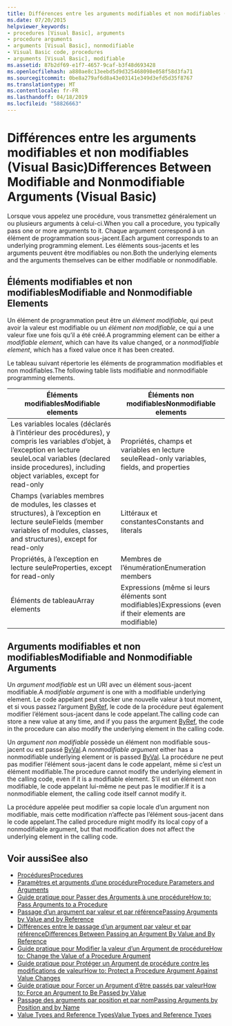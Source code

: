 ```yaml
---
title: Différences entre les arguments modifiables et non modifiables (Visual Basic)
ms.date: 07/20/2015
helpviewer_keywords:
- procedures [Visual Basic], arguments
- procedure arguments
- arguments [Visual Basic], nonmodifiable
- Visual Basic code, procedures
- arguments [Visual Basic], modifiable
ms.assetid: 87b2df69-e1f7-4657-9caf-b3f48d693428
ms.openlocfilehash: a880ae8c13eebd5d9d325468098e058f58d3fa71
ms.sourcegitcommit: 0be8a279af6d8a43e03141e349d3efd5d35f8767
ms.translationtype: MT
ms.contentlocale: fr-FR
ms.lasthandoff: 04/18/2019
ms.locfileid: "58826663"
---
```

# <a name="differences-between-modifiable-and-nonmodifiable-arguments-visual-basic"></a><span data-ttu-id="cab9a-102">Différences entre les arguments modifiables et non modifiables (Visual Basic)</span><span class="sxs-lookup"><span data-stu-id="cab9a-102">Differences Between Modifiable and Nonmodifiable Arguments (Visual Basic)</span></span>
<span data-ttu-id="cab9a-103">Lorsque vous appelez une procédure, vous transmettez généralement un ou plusieurs arguments à celui-ci.</span><span class="sxs-lookup"><span data-stu-id="cab9a-103">When you call a procedure, you typically pass one or more arguments to it.</span></span> <span data-ttu-id="cab9a-104">Chaque argument correspond à un élément de programmation sous-jacent.</span><span class="sxs-lookup"><span data-stu-id="cab9a-104">Each argument corresponds to an underlying programming element.</span></span> <span data-ttu-id="cab9a-105">Les éléments sous-jacents et les arguments peuvent être modifiables ou non.</span><span class="sxs-lookup"><span data-stu-id="cab9a-105">Both the underlying elements and the arguments themselves can be either modifiable or nonmodifiable.</span></span>  
  
## <a name="modifiable-and-nonmodifiable-elements"></a><span data-ttu-id="cab9a-106">Éléments modifiables et non modifiables</span><span class="sxs-lookup"><span data-stu-id="cab9a-106">Modifiable and Nonmodifiable Elements</span></span>  
 <span data-ttu-id="cab9a-107">Un élément de programmation peut être un *élément modifiable*, qui peut avoir la valeur est modifiable ou un *élément non modifiable*, ce qui a une valeur fixe une fois qu’il a été créé.</span><span class="sxs-lookup"><span data-stu-id="cab9a-107">A programming element can be either a *modifiable element*, which can have its value changed, or a *nonmodifiable element*, which has a fixed value once it has been created.</span></span>  
  
 <span data-ttu-id="cab9a-108">Le tableau suivant répertorie les éléments de programmation modifiables et non modifiables.</span><span class="sxs-lookup"><span data-stu-id="cab9a-108">The following table lists modifiable and nonmodifiable programming elements.</span></span>  
  
|<span data-ttu-id="cab9a-109">Éléments modifiables</span><span class="sxs-lookup"><span data-stu-id="cab9a-109">Modifiable elements</span></span>|<span data-ttu-id="cab9a-110">Éléments non modifiables</span><span class="sxs-lookup"><span data-stu-id="cab9a-110">Nonmodifiable elements</span></span>|  
|-------------------------|----------------------------|  
|<span data-ttu-id="cab9a-111">Les variables locales (déclarés à l’intérieur des procédures), y compris les variables d’objet, à l’exception en lecture seule</span><span class="sxs-lookup"><span data-stu-id="cab9a-111">Local variables (declared inside procedures), including object variables, except for read-only</span></span>|<span data-ttu-id="cab9a-112">Propriétés, champs et variables en lecture seule</span><span class="sxs-lookup"><span data-stu-id="cab9a-112">Read-only variables, fields, and properties</span></span>|  
|<span data-ttu-id="cab9a-113">Champs (variables membres de modules, les classes et structures), à l’exception en lecture seule</span><span class="sxs-lookup"><span data-stu-id="cab9a-113">Fields (member variables of modules, classes, and structures), except for read-only</span></span>|<span data-ttu-id="cab9a-114">Littéraux et constantes</span><span class="sxs-lookup"><span data-stu-id="cab9a-114">Constants and literals</span></span>|  
|<span data-ttu-id="cab9a-115">Propriétés, à l’exception en lecture seule</span><span class="sxs-lookup"><span data-stu-id="cab9a-115">Properties, except for read-only</span></span>|<span data-ttu-id="cab9a-116">Membres de l’énumération</span><span class="sxs-lookup"><span data-stu-id="cab9a-116">Enumeration members</span></span>|  
|<span data-ttu-id="cab9a-117">Éléments de tableau</span><span class="sxs-lookup"><span data-stu-id="cab9a-117">Array elements</span></span>|<span data-ttu-id="cab9a-118">Expressions (même si leurs éléments sont modifiables)</span><span class="sxs-lookup"><span data-stu-id="cab9a-118">Expressions (even if their elements are modifiable)</span></span>|  
  
## <a name="modifiable-and-nonmodifiable-arguments"></a><span data-ttu-id="cab9a-119">Arguments modifiables et non modifiables</span><span class="sxs-lookup"><span data-stu-id="cab9a-119">Modifiable and Nonmodifiable Arguments</span></span>  
 <span data-ttu-id="cab9a-120">Un *argument modifiable* est un URI avec un élément sous-jacent modifiable.</span><span class="sxs-lookup"><span data-stu-id="cab9a-120">A *modifiable argument* is one with a modifiable underlying element.</span></span> <span data-ttu-id="cab9a-121">Le code appelant peut stocker une nouvelle valeur à tout moment, et si vous passez l’argument [ByRef](../../../../visual-basic/language-reference/modifiers/byref.md), le code de la procédure peut également modifier l’élément sous-jacent dans le code appelant.</span><span class="sxs-lookup"><span data-stu-id="cab9a-121">The calling code can store a new value at any time, and if you pass the argument [ByRef](../../../../visual-basic/language-reference/modifiers/byref.md), the code in the procedure can also modify the underlying element in the calling code.</span></span>  
  
 <span data-ttu-id="cab9a-122">Un *argument non modifiable* possède un élément non modifiable sous-jacent ou est passé [ByVal](../../../../visual-basic/language-reference/modifiers/byval.md).</span><span class="sxs-lookup"><span data-stu-id="cab9a-122">A *nonmodifiable argument* either has a nonmodifiable underlying element or is passed [ByVal](../../../../visual-basic/language-reference/modifiers/byval.md).</span></span> <span data-ttu-id="cab9a-123">La procédure ne peut pas modifier l’élément sous-jacent dans le code appelant, même si c’est un élément modifiable.</span><span class="sxs-lookup"><span data-stu-id="cab9a-123">The procedure cannot modify the underlying element in the calling code, even if it is a modifiable element.</span></span> <span data-ttu-id="cab9a-124">S’il est un élément non modifiable, le code appelant lui-même ne peut pas le modifier.</span><span class="sxs-lookup"><span data-stu-id="cab9a-124">If it is a nonmodifiable element, the calling code itself cannot modify it.</span></span>  
  
 <span data-ttu-id="cab9a-125">La procédure appelée peut modifier sa copie locale d’un argument non modifiable, mais cette modification n’affecte pas l’élément sous-jacent dans le code appelant.</span><span class="sxs-lookup"><span data-stu-id="cab9a-125">The called procedure might modify its local copy of a nonmodifiable argument, but that modification does not affect the underlying element in the calling code.</span></span>  
  
## <a name="see-also"></a><span data-ttu-id="cab9a-126">Voir aussi</span><span class="sxs-lookup"><span data-stu-id="cab9a-126">See also</span></span>

- [<span data-ttu-id="cab9a-127">Procédures</span><span class="sxs-lookup"><span data-stu-id="cab9a-127">Procedures</span></span>](./index.md)
- [<span data-ttu-id="cab9a-128">Paramètres et arguments d’une procédure</span><span class="sxs-lookup"><span data-stu-id="cab9a-128">Procedure Parameters and Arguments</span></span>](./procedure-parameters-and-arguments.md)
- [<span data-ttu-id="cab9a-129">Guide pratique pour Passer des Arguments à une procédure</span><span class="sxs-lookup"><span data-stu-id="cab9a-129">How to: Pass Arguments to a Procedure</span></span>](./how-to-pass-arguments-to-a-procedure.md)
- [<span data-ttu-id="cab9a-130">Passage d’un argument par valeur et par référence</span><span class="sxs-lookup"><span data-stu-id="cab9a-130">Passing Arguments by Value and by Reference</span></span>](./passing-arguments-by-value-and-by-reference.md)
- [<span data-ttu-id="cab9a-131">Différences entre le passage d’un argument par valeur et par référence</span><span class="sxs-lookup"><span data-stu-id="cab9a-131">Differences Between Passing an Argument By Value and By Reference</span></span>](./differences-between-passing-an-argument-by-value-and-by-reference.md)
- [<span data-ttu-id="cab9a-132">Guide pratique pour Modifier la valeur d’un Argument de procédure</span><span class="sxs-lookup"><span data-stu-id="cab9a-132">How to: Change the Value of a Procedure Argument</span></span>](./how-to-change-the-value-of-a-procedure-argument.md)
- [<span data-ttu-id="cab9a-133">Guide pratique pour Protéger un Argument de procédure contre les modifications de valeur</span><span class="sxs-lookup"><span data-stu-id="cab9a-133">How to: Protect a Procedure Argument Against Value Changes</span></span>](./how-to-protect-a-procedure-argument-against-value-changes.md)
- [<span data-ttu-id="cab9a-134">Guide pratique pour Forcer un Argument d’être passés par valeur</span><span class="sxs-lookup"><span data-stu-id="cab9a-134">How to: Force an Argument to Be Passed by Value</span></span>](./how-to-force-an-argument-to-be-passed-by-value.md)
- [<span data-ttu-id="cab9a-135">Passage des arguments par position et par nom</span><span class="sxs-lookup"><span data-stu-id="cab9a-135">Passing Arguments by Position and by Name</span></span>](./passing-arguments-by-position-and-by-name.md)
- [<span data-ttu-id="cab9a-136">Value Types and Reference Types</span><span class="sxs-lookup"><span data-stu-id="cab9a-136">Value Types and Reference Types</span></span>](../../../../visual-basic/programming-guide/language-features/data-types/value-types-and-reference-types.md)
